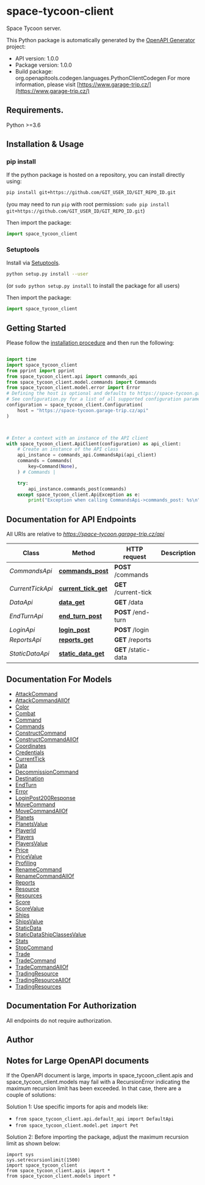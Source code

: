 # space-tycoon-client
Space Tycoon server.

This Python package is automatically generated by the [OpenAPI Generator](https://openapi-generator.tech) project:

- API version: 1.0.0
- Package version: 1.0.0
- Build package: org.openapitools.codegen.languages.PythonClientCodegen
For more information, please visit [https://www.garage-trip.cz/](https://www.garage-trip.cz/)

## Requirements.

Python >=3.6

## Installation & Usage
### pip install

If the python package is hosted on a repository, you can install directly using:

```sh
pip install git+https://github.com/GIT_USER_ID/GIT_REPO_ID.git
```
(you may need to run `pip` with root permission: `sudo pip install git+https://github.com/GIT_USER_ID/GIT_REPO_ID.git`)

Then import the package:
```python
import space_tycoon_client
```

### Setuptools

Install via [Setuptools](http://pypi.python.org/pypi/setuptools).

```sh
python setup.py install --user
```
(or `sudo python setup.py install` to install the package for all users)

Then import the package:
```python
import space_tycoon_client
```

## Getting Started

Please follow the [installation procedure](#installation--usage) and then run the following:

```python

import time
import space_tycoon_client
from pprint import pprint
from space_tycoon_client.api import commands_api
from space_tycoon_client.model.commands import Commands
from space_tycoon_client.model.error import Error
# Defining the host is optional and defaults to https://space-tycoon.garage-trip.cz/api
# See configuration.py for a list of all supported configuration parameters.
configuration = space_tycoon_client.Configuration(
    host = "https://space-tycoon.garage-trip.cz/api"
)



# Enter a context with an instance of the API client
with space_tycoon_client.ApiClient(configuration) as api_client:
    # Create an instance of the API class
    api_instance = commands_api.CommandsApi(api_client)
    commands = Commands(
        key=Command(None),
    ) # Commands | 

    try:
        api_instance.commands_post(commands)
    except space_tycoon_client.ApiException as e:
        print("Exception when calling CommandsApi->commands_post: %s\n" % e)
```

## Documentation for API Endpoints

All URIs are relative to *https://space-tycoon.garage-trip.cz/api*

Class | Method | HTTP request | Description
------------ | ------------- | ------------- | -------------
*CommandsApi* | [**commands_post**](docs/CommandsApi.md#commands_post) | **POST** /commands | 
*CurrentTickApi* | [**current_tick_get**](docs/CurrentTickApi.md#current_tick_get) | **GET** /current-tick | 
*DataApi* | [**data_get**](docs/DataApi.md#data_get) | **GET** /data | 
*EndTurnApi* | [**end_turn_post**](docs/EndTurnApi.md#end_turn_post) | **POST** /end-turn | 
*LoginApi* | [**login_post**](docs/LoginApi.md#login_post) | **POST** /login | 
*ReportsApi* | [**reports_get**](docs/ReportsApi.md#reports_get) | **GET** /reports | 
*StaticDataApi* | [**static_data_get**](docs/StaticDataApi.md#static_data_get) | **GET** /static-data | 


## Documentation For Models

 - [AttackCommand](docs/AttackCommand.md)
 - [AttackCommandAllOf](docs/AttackCommandAllOf.md)
 - [Color](docs/Color.md)
 - [Combat](docs/Combat.md)
 - [Command](docs/Command.md)
 - [Commands](docs/Commands.md)
 - [ConstructCommand](docs/ConstructCommand.md)
 - [ConstructCommandAllOf](docs/ConstructCommandAllOf.md)
 - [Coordinates](docs/Coordinates.md)
 - [Credentials](docs/Credentials.md)
 - [CurrentTick](docs/CurrentTick.md)
 - [Data](docs/Data.md)
 - [DecommissionCommand](docs/DecommissionCommand.md)
 - [Destination](docs/Destination.md)
 - [EndTurn](docs/EndTurn.md)
 - [Error](docs/Error.md)
 - [LoginPost200Response](docs/LoginPost200Response.md)
 - [MoveCommand](docs/MoveCommand.md)
 - [MoveCommandAllOf](docs/MoveCommandAllOf.md)
 - [Planets](docs/Planets.md)
 - [PlanetsValue](docs/PlanetsValue.md)
 - [PlayerId](docs/PlayerId.md)
 - [Players](docs/Players.md)
 - [PlayersValue](docs/PlayersValue.md)
 - [Price](docs/Price.md)
 - [PriceValue](docs/PriceValue.md)
 - [Profiling](docs/Profiling.md)
 - [RenameCommand](docs/RenameCommand.md)
 - [RenameCommandAllOf](docs/RenameCommandAllOf.md)
 - [Reports](docs/Reports.md)
 - [Resource](docs/Resource.md)
 - [Resources](docs/Resources.md)
 - [Score](docs/Score.md)
 - [ScoreValue](docs/ScoreValue.md)
 - [Ships](docs/Ships.md)
 - [ShipsValue](docs/ShipsValue.md)
 - [StaticData](docs/StaticData.md)
 - [StaticDataShipClassesValue](docs/StaticDataShipClassesValue.md)
 - [Stats](docs/Stats.md)
 - [StopCommand](docs/StopCommand.md)
 - [Trade](docs/Trade.md)
 - [TradeCommand](docs/TradeCommand.md)
 - [TradeCommandAllOf](docs/TradeCommandAllOf.md)
 - [TradingResource](docs/TradingResource.md)
 - [TradingResourceAllOf](docs/TradingResourceAllOf.md)
 - [TradingResources](docs/TradingResources.md)


## Documentation For Authorization

 All endpoints do not require authorization.

## Author




## Notes for Large OpenAPI documents
If the OpenAPI document is large, imports in space_tycoon_client.apis and space_tycoon_client.models may fail with a
RecursionError indicating the maximum recursion limit has been exceeded. In that case, there are a couple of solutions:

Solution 1:
Use specific imports for apis and models like:
- `from space_tycoon_client.api.default_api import DefaultApi`
- `from space_tycoon_client.model.pet import Pet`

Solution 2:
Before importing the package, adjust the maximum recursion limit as shown below:
```
import sys
sys.setrecursionlimit(1500)
import space_tycoon_client
from space_tycoon_client.apis import *
from space_tycoon_client.models import *
```

